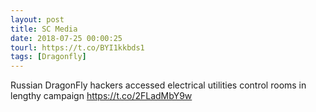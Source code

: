 ```yaml
---
layout: post
title: SC Media
date: 2018-07-25 00:00:25
tourl: https://t.co/BYI1kkbds1
tags: [Dragonfly]
---
```

Russian DragonFly hackers accessed electrical utilities control rooms in lengthy campaign https://t.co/2FLadMbY9w